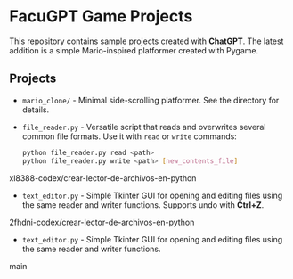 # FacuGPT Game Projects

This repository contains sample projects created with **ChatGPT**. The latest addition is a simple Mario-inspired platformer created with Pygame.

## Projects

- `mario_clone/` - Minimal side-scrolling platformer. See the directory for details.
- `file_reader.py` - Versatile script that reads and overwrites several common file formats.
  Use it with `read` or `write` commands:

  ```bash
  python file_reader.py read <path>
  python file_reader.py write <path> [new_contents_file]
  ```
 xl8388-codex/crear-lector-de-archivos-en-python
- `text_editor.py` - Simple Tkinter GUI for opening and editing files using the same reader and writer functions. Supports undo with **Ctrl+Z**.

2fhdni-codex/crear-lector-de-archivos-en-python
- `text_editor.py` - Simple Tkinter GUI for opening and editing files using the same reader
  and writer functions.

main
